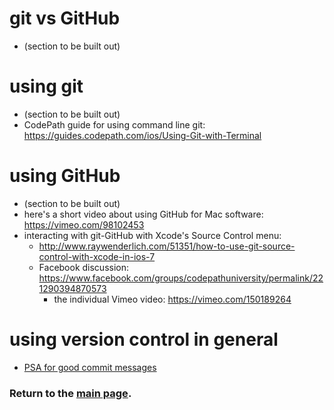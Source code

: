 # git vs GitHub
- (section to be built out)

# using git
- (section to be built out)
- CodePath guide for using command line git:  https://guides.codepath.com/ios/Using-Git-with-Terminal

# using GitHub
- (section to be built out)
- here's a short video about using GitHub for Mac software:  https://vimeo.com/98102453
- interacting with git-GitHub with Xcode's Source Control menu: 
  - http://www.raywenderlich.com/51351/how-to-use-git-source-control-with-xcode-in-ios-7
  - Facebook discussion:  https://www.facebook.com/groups/codepathuniversity/permalink/221290394870573
    - the individual Vimeo video:  https://vimeo.com/150189264 

# using version control in general
- [PSA for good commit messages](https://www.youtube.com/watch?v=8YjSty6bfog)


### Return to the [main page](README.md).
